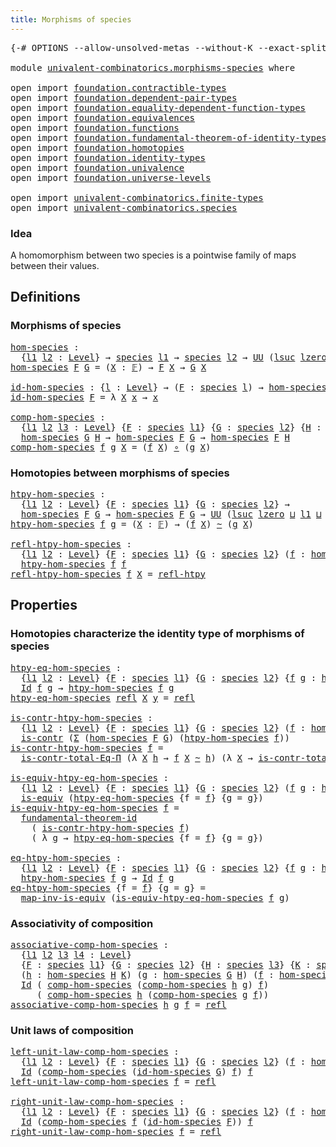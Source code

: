```yaml
---
title: Morphisms of species
---
```


<pre class="Agda"><a id="46" class="Symbol">{-#</a> <a id="50" class="Keyword">OPTIONS</a> <a id="58" class="Pragma">--allow-unsolved-metas</a> <a id="81" class="Pragma">--without-K</a> <a id="93" class="Pragma">--exact-split</a> <a id="107" class="Symbol">#-}</a>

<a id="112" class="Keyword">module</a> <a id="119" href="univalent-combinatorics.morphisms-species.html" class="Module">univalent-combinatorics.morphisms-species</a> <a id="161" class="Keyword">where</a>

<a id="168" class="Keyword">open</a> <a id="173" class="Keyword">import</a> <a id="180" href="foundation.contractible-types.html" class="Module">foundation.contractible-types</a>
<a id="210" class="Keyword">open</a> <a id="215" class="Keyword">import</a> <a id="222" href="foundation.dependent-pair-types.html" class="Module">foundation.dependent-pair-types</a>
<a id="254" class="Keyword">open</a> <a id="259" class="Keyword">import</a> <a id="266" href="foundation.equality-dependent-function-types.html" class="Module">foundation.equality-dependent-function-types</a>
<a id="311" class="Keyword">open</a> <a id="316" class="Keyword">import</a> <a id="323" href="foundation.equivalences.html" class="Module">foundation.equivalences</a>
<a id="347" class="Keyword">open</a> <a id="352" class="Keyword">import</a> <a id="359" href="foundation.functions.html" class="Module">foundation.functions</a>
<a id="380" class="Keyword">open</a> <a id="385" class="Keyword">import</a> <a id="392" href="foundation.fundamental-theorem-of-identity-types.html" class="Module">foundation.fundamental-theorem-of-identity-types</a>
<a id="441" class="Keyword">open</a> <a id="446" class="Keyword">import</a> <a id="453" href="foundation.homotopies.html" class="Module">foundation.homotopies</a>
<a id="475" class="Keyword">open</a> <a id="480" class="Keyword">import</a> <a id="487" href="foundation.identity-types.html" class="Module">foundation.identity-types</a>
<a id="513" class="Keyword">open</a> <a id="518" class="Keyword">import</a> <a id="525" href="foundation.univalence.html" class="Module">foundation.univalence</a>
<a id="547" class="Keyword">open</a> <a id="552" class="Keyword">import</a> <a id="559" href="foundation.universe-levels.html" class="Module">foundation.universe-levels</a>

<a id="587" class="Keyword">open</a> <a id="592" class="Keyword">import</a> <a id="599" href="univalent-combinatorics.finite-types.html" class="Module">univalent-combinatorics.finite-types</a>
<a id="636" class="Keyword">open</a> <a id="641" class="Keyword">import</a> <a id="648" href="univalent-combinatorics.species.html" class="Module">univalent-combinatorics.species</a>
</pre>
### Idea

A homomorphism between two species is a pointwise family of
maps between their values.

## Definitions

### Morphisms of species

<pre class="Agda"><a id="hom-species"></a><a id="833" href="univalent-combinatorics.morphisms-species.html#833" class="Function">hom-species</a> <a id="845" class="Symbol">:</a>
  <a id="849" class="Symbol">{</a><a id="850" href="univalent-combinatorics.morphisms-species.html#850" class="Bound">l1</a> <a id="853" href="univalent-combinatorics.morphisms-species.html#853" class="Bound">l2</a> <a id="856" class="Symbol">:</a> <a id="858" href="Agda.Primitive.html#597" class="Postulate">Level</a><a id="863" class="Symbol">}</a> <a id="865" class="Symbol">→</a> <a id="867" href="univalent-combinatorics.species.html#429" class="Function">species</a> <a id="875" href="univalent-combinatorics.morphisms-species.html#850" class="Bound">l1</a> <a id="878" class="Symbol">→</a> <a id="880" href="univalent-combinatorics.species.html#429" class="Function">species</a> <a id="888" href="univalent-combinatorics.morphisms-species.html#853" class="Bound">l2</a> <a id="891" class="Symbol">→</a> <a id="893" href="foundation-core.universe-levels.html#235" class="Primitive">UU</a> <a id="896" class="Symbol">(</a><a id="897" href="Agda.Primitive.html#780" class="Primitive">lsuc</a> <a id="902" href="Agda.Primitive.html#764" class="Primitive">lzero</a> <a id="908" href="Agda.Primitive.html#810" class="Primitive Operator">⊔</a> <a id="910" href="univalent-combinatorics.morphisms-species.html#850" class="Bound">l1</a> <a id="913" href="Agda.Primitive.html#810" class="Primitive Operator">⊔</a> <a id="915" href="univalent-combinatorics.morphisms-species.html#853" class="Bound">l2</a><a id="917" class="Symbol">)</a>
<a id="919" href="univalent-combinatorics.morphisms-species.html#833" class="Function">hom-species</a> <a id="931" href="univalent-combinatorics.morphisms-species.html#931" class="Bound">F</a> <a id="933" href="univalent-combinatorics.morphisms-species.html#933" class="Bound">G</a> <a id="935" class="Symbol">=</a> <a id="937" class="Symbol">(</a><a id="938" href="univalent-combinatorics.morphisms-species.html#938" class="Bound">X</a> <a id="940" class="Symbol">:</a> <a id="942" href="univalent-combinatorics.finite-types.html#4873" class="Function">𝔽</a><a id="943" class="Symbol">)</a> <a id="945" class="Symbol">→</a> <a id="947" href="univalent-combinatorics.morphisms-species.html#931" class="Bound">F</a> <a id="949" href="univalent-combinatorics.morphisms-species.html#938" class="Bound">X</a> <a id="951" class="Symbol">→</a> <a id="953" href="univalent-combinatorics.morphisms-species.html#933" class="Bound">G</a> <a id="955" href="univalent-combinatorics.morphisms-species.html#938" class="Bound">X</a>

<a id="id-hom-species"></a><a id="958" href="univalent-combinatorics.morphisms-species.html#958" class="Function">id-hom-species</a> <a id="973" class="Symbol">:</a> <a id="975" class="Symbol">{</a><a id="976" href="univalent-combinatorics.morphisms-species.html#976" class="Bound">l</a> <a id="978" class="Symbol">:</a> <a id="980" href="Agda.Primitive.html#597" class="Postulate">Level</a><a id="985" class="Symbol">}</a> <a id="987" class="Symbol">→</a> <a id="989" class="Symbol">(</a><a id="990" href="univalent-combinatorics.morphisms-species.html#990" class="Bound">F</a> <a id="992" class="Symbol">:</a> <a id="994" href="univalent-combinatorics.species.html#429" class="Function">species</a> <a id="1002" href="univalent-combinatorics.morphisms-species.html#976" class="Bound">l</a><a id="1003" class="Symbol">)</a> <a id="1005" class="Symbol">→</a> <a id="1007" href="univalent-combinatorics.morphisms-species.html#833" class="Function">hom-species</a> <a id="1019" href="univalent-combinatorics.morphisms-species.html#990" class="Bound">F</a> <a id="1021" href="univalent-combinatorics.morphisms-species.html#990" class="Bound">F</a>
<a id="1023" href="univalent-combinatorics.morphisms-species.html#958" class="Function">id-hom-species</a> <a id="1038" href="univalent-combinatorics.morphisms-species.html#1038" class="Bound">F</a> <a id="1040" class="Symbol">=</a> <a id="1042" class="Symbol">λ</a> <a id="1044" href="univalent-combinatorics.morphisms-species.html#1044" class="Bound">X</a> <a id="1046" href="univalent-combinatorics.morphisms-species.html#1046" class="Bound">x</a> <a id="1048" class="Symbol">→</a> <a id="1050" href="univalent-combinatorics.morphisms-species.html#1046" class="Bound">x</a> 

<a id="comp-hom-species"></a><a id="1054" href="univalent-combinatorics.morphisms-species.html#1054" class="Function">comp-hom-species</a> <a id="1071" class="Symbol">:</a>
  <a id="1075" class="Symbol">{</a><a id="1076" href="univalent-combinatorics.morphisms-species.html#1076" class="Bound">l1</a> <a id="1079" href="univalent-combinatorics.morphisms-species.html#1079" class="Bound">l2</a> <a id="1082" href="univalent-combinatorics.morphisms-species.html#1082" class="Bound">l3</a> <a id="1085" class="Symbol">:</a> <a id="1087" href="Agda.Primitive.html#597" class="Postulate">Level</a><a id="1092" class="Symbol">}</a> <a id="1094" class="Symbol">{</a><a id="1095" href="univalent-combinatorics.morphisms-species.html#1095" class="Bound">F</a> <a id="1097" class="Symbol">:</a> <a id="1099" href="univalent-combinatorics.species.html#429" class="Function">species</a> <a id="1107" href="univalent-combinatorics.morphisms-species.html#1076" class="Bound">l1</a><a id="1109" class="Symbol">}</a> <a id="1111" class="Symbol">{</a><a id="1112" href="univalent-combinatorics.morphisms-species.html#1112" class="Bound">G</a> <a id="1114" class="Symbol">:</a> <a id="1116" href="univalent-combinatorics.species.html#429" class="Function">species</a> <a id="1124" href="univalent-combinatorics.morphisms-species.html#1079" class="Bound">l2</a><a id="1126" class="Symbol">}</a> <a id="1128" class="Symbol">{</a><a id="1129" href="univalent-combinatorics.morphisms-species.html#1129" class="Bound">H</a> <a id="1131" class="Symbol">:</a> <a id="1133" href="univalent-combinatorics.species.html#429" class="Function">species</a> <a id="1141" href="univalent-combinatorics.morphisms-species.html#1082" class="Bound">l3</a><a id="1143" class="Symbol">}</a> <a id="1145" class="Symbol">→</a>
  <a id="1149" href="univalent-combinatorics.morphisms-species.html#833" class="Function">hom-species</a> <a id="1161" href="univalent-combinatorics.morphisms-species.html#1112" class="Bound">G</a> <a id="1163" href="univalent-combinatorics.morphisms-species.html#1129" class="Bound">H</a> <a id="1165" class="Symbol">→</a> <a id="1167" href="univalent-combinatorics.morphisms-species.html#833" class="Function">hom-species</a> <a id="1179" href="univalent-combinatorics.morphisms-species.html#1095" class="Bound">F</a> <a id="1181" href="univalent-combinatorics.morphisms-species.html#1112" class="Bound">G</a> <a id="1183" class="Symbol">→</a> <a id="1185" href="univalent-combinatorics.morphisms-species.html#833" class="Function">hom-species</a> <a id="1197" href="univalent-combinatorics.morphisms-species.html#1095" class="Bound">F</a> <a id="1199" href="univalent-combinatorics.morphisms-species.html#1129" class="Bound">H</a>
<a id="1201" href="univalent-combinatorics.morphisms-species.html#1054" class="Function">comp-hom-species</a> <a id="1218" href="univalent-combinatorics.morphisms-species.html#1218" class="Bound">f</a> <a id="1220" href="univalent-combinatorics.morphisms-species.html#1220" class="Bound">g</a> <a id="1222" href="univalent-combinatorics.morphisms-species.html#1222" class="Bound">X</a> <a id="1224" class="Symbol">=</a> <a id="1226" class="Symbol">(</a><a id="1227" href="univalent-combinatorics.morphisms-species.html#1218" class="Bound">f</a> <a id="1229" href="univalent-combinatorics.morphisms-species.html#1222" class="Bound">X</a><a id="1230" class="Symbol">)</a> <a id="1232" href="foundation-core.functions.html#420" class="Function Operator">∘</a> <a id="1234" class="Symbol">(</a><a id="1235" href="univalent-combinatorics.morphisms-species.html#1220" class="Bound">g</a> <a id="1237" href="univalent-combinatorics.morphisms-species.html#1222" class="Bound">X</a><a id="1238" class="Symbol">)</a>
</pre>
### Homotopies between morphisms of species

<pre class="Agda"><a id="htpy-hom-species"></a><a id="1298" href="univalent-combinatorics.morphisms-species.html#1298" class="Function">htpy-hom-species</a> <a id="1315" class="Symbol">:</a>
  <a id="1319" class="Symbol">{</a><a id="1320" href="univalent-combinatorics.morphisms-species.html#1320" class="Bound">l1</a> <a id="1323" href="univalent-combinatorics.morphisms-species.html#1323" class="Bound">l2</a> <a id="1326" class="Symbol">:</a> <a id="1328" href="Agda.Primitive.html#597" class="Postulate">Level</a><a id="1333" class="Symbol">}</a> <a id="1335" class="Symbol">{</a><a id="1336" href="univalent-combinatorics.morphisms-species.html#1336" class="Bound">F</a> <a id="1338" class="Symbol">:</a> <a id="1340" href="univalent-combinatorics.species.html#429" class="Function">species</a> <a id="1348" href="univalent-combinatorics.morphisms-species.html#1320" class="Bound">l1</a><a id="1350" class="Symbol">}</a> <a id="1352" class="Symbol">{</a><a id="1353" href="univalent-combinatorics.morphisms-species.html#1353" class="Bound">G</a> <a id="1355" class="Symbol">:</a> <a id="1357" href="univalent-combinatorics.species.html#429" class="Function">species</a> <a id="1365" href="univalent-combinatorics.morphisms-species.html#1323" class="Bound">l2</a><a id="1367" class="Symbol">}</a> <a id="1369" class="Symbol">→</a>
  <a id="1373" href="univalent-combinatorics.morphisms-species.html#833" class="Function">hom-species</a> <a id="1385" href="univalent-combinatorics.morphisms-species.html#1336" class="Bound">F</a> <a id="1387" href="univalent-combinatorics.morphisms-species.html#1353" class="Bound">G</a> <a id="1389" class="Symbol">→</a> <a id="1391" href="univalent-combinatorics.morphisms-species.html#833" class="Function">hom-species</a> <a id="1403" href="univalent-combinatorics.morphisms-species.html#1336" class="Bound">F</a> <a id="1405" href="univalent-combinatorics.morphisms-species.html#1353" class="Bound">G</a> <a id="1407" class="Symbol">→</a> <a id="1409" href="foundation-core.universe-levels.html#235" class="Primitive">UU</a> <a id="1412" class="Symbol">(</a><a id="1413" href="Agda.Primitive.html#780" class="Primitive">lsuc</a> <a id="1418" href="Agda.Primitive.html#764" class="Primitive">lzero</a> <a id="1424" href="Agda.Primitive.html#810" class="Primitive Operator">⊔</a> <a id="1426" href="univalent-combinatorics.morphisms-species.html#1320" class="Bound">l1</a> <a id="1429" href="Agda.Primitive.html#810" class="Primitive Operator">⊔</a> <a id="1431" href="univalent-combinatorics.morphisms-species.html#1323" class="Bound">l2</a><a id="1433" class="Symbol">)</a>
<a id="1435" href="univalent-combinatorics.morphisms-species.html#1298" class="Function">htpy-hom-species</a> <a id="1452" href="univalent-combinatorics.morphisms-species.html#1452" class="Bound">f</a> <a id="1454" href="univalent-combinatorics.morphisms-species.html#1454" class="Bound">g</a> <a id="1456" class="Symbol">=</a> <a id="1458" class="Symbol">(</a><a id="1459" href="univalent-combinatorics.morphisms-species.html#1459" class="Bound">X</a> <a id="1461" class="Symbol">:</a> <a id="1463" href="univalent-combinatorics.finite-types.html#4873" class="Function">𝔽</a><a id="1464" class="Symbol">)</a> <a id="1466" class="Symbol">→</a> <a id="1468" class="Symbol">(</a><a id="1469" href="univalent-combinatorics.morphisms-species.html#1452" class="Bound">f</a> <a id="1471" href="univalent-combinatorics.morphisms-species.html#1459" class="Bound">X</a><a id="1472" class="Symbol">)</a> <a id="1474" href="foundation-core.homotopies.html#627" class="Function Operator">~</a> <a id="1476" class="Symbol">(</a><a id="1477" href="univalent-combinatorics.morphisms-species.html#1454" class="Bound">g</a> <a id="1479" href="univalent-combinatorics.morphisms-species.html#1459" class="Bound">X</a><a id="1480" class="Symbol">)</a>

<a id="refl-htpy-hom-species"></a><a id="1483" href="univalent-combinatorics.morphisms-species.html#1483" class="Function">refl-htpy-hom-species</a> <a id="1505" class="Symbol">:</a>
  <a id="1509" class="Symbol">{</a><a id="1510" href="univalent-combinatorics.morphisms-species.html#1510" class="Bound">l1</a> <a id="1513" href="univalent-combinatorics.morphisms-species.html#1513" class="Bound">l2</a> <a id="1516" class="Symbol">:</a> <a id="1518" href="Agda.Primitive.html#597" class="Postulate">Level</a><a id="1523" class="Symbol">}</a> <a id="1525" class="Symbol">{</a><a id="1526" href="univalent-combinatorics.morphisms-species.html#1526" class="Bound">F</a> <a id="1528" class="Symbol">:</a> <a id="1530" href="univalent-combinatorics.species.html#429" class="Function">species</a> <a id="1538" href="univalent-combinatorics.morphisms-species.html#1510" class="Bound">l1</a><a id="1540" class="Symbol">}</a> <a id="1542" class="Symbol">{</a><a id="1543" href="univalent-combinatorics.morphisms-species.html#1543" class="Bound">G</a> <a id="1545" class="Symbol">:</a> <a id="1547" href="univalent-combinatorics.species.html#429" class="Function">species</a> <a id="1555" href="univalent-combinatorics.morphisms-species.html#1513" class="Bound">l2</a><a id="1557" class="Symbol">}</a> <a id="1559" class="Symbol">(</a><a id="1560" href="univalent-combinatorics.morphisms-species.html#1560" class="Bound">f</a> <a id="1562" class="Symbol">:</a> <a id="1564" href="univalent-combinatorics.morphisms-species.html#833" class="Function">hom-species</a> <a id="1576" href="univalent-combinatorics.morphisms-species.html#1526" class="Bound">F</a> <a id="1578" href="univalent-combinatorics.morphisms-species.html#1543" class="Bound">G</a><a id="1579" class="Symbol">)</a> <a id="1581" class="Symbol">→</a>
  <a id="1585" href="univalent-combinatorics.morphisms-species.html#1298" class="Function">htpy-hom-species</a> <a id="1602" href="univalent-combinatorics.morphisms-species.html#1560" class="Bound">f</a> <a id="1604" href="univalent-combinatorics.morphisms-species.html#1560" class="Bound">f</a>
<a id="1606" href="univalent-combinatorics.morphisms-species.html#1483" class="Function">refl-htpy-hom-species</a> <a id="1628" href="univalent-combinatorics.morphisms-species.html#1628" class="Bound">f</a> <a id="1630" href="univalent-combinatorics.morphisms-species.html#1630" class="Bound">X</a> <a id="1632" class="Symbol">=</a> <a id="1634" href="foundation-core.homotopies.html#741" class="Function">refl-htpy</a>
</pre>
## Properties

### Homotopies characterize the identity type of morphisms of species

<pre class="Agda"><a id="htpy-eq-hom-species"></a><a id="1743" href="univalent-combinatorics.morphisms-species.html#1743" class="Function">htpy-eq-hom-species</a> <a id="1763" class="Symbol">:</a>
  <a id="1767" class="Symbol">{</a><a id="1768" href="univalent-combinatorics.morphisms-species.html#1768" class="Bound">l1</a> <a id="1771" href="univalent-combinatorics.morphisms-species.html#1771" class="Bound">l2</a> <a id="1774" class="Symbol">:</a> <a id="1776" href="Agda.Primitive.html#597" class="Postulate">Level</a><a id="1781" class="Symbol">}</a> <a id="1783" class="Symbol">{</a><a id="1784" href="univalent-combinatorics.morphisms-species.html#1784" class="Bound">F</a> <a id="1786" class="Symbol">:</a> <a id="1788" href="univalent-combinatorics.species.html#429" class="Function">species</a> <a id="1796" href="univalent-combinatorics.morphisms-species.html#1768" class="Bound">l1</a><a id="1798" class="Symbol">}</a> <a id="1800" class="Symbol">{</a><a id="1801" href="univalent-combinatorics.morphisms-species.html#1801" class="Bound">G</a> <a id="1803" class="Symbol">:</a> <a id="1805" href="univalent-combinatorics.species.html#429" class="Function">species</a> <a id="1813" href="univalent-combinatorics.morphisms-species.html#1771" class="Bound">l2</a><a id="1815" class="Symbol">}</a> <a id="1817" class="Symbol">{</a><a id="1818" href="univalent-combinatorics.morphisms-species.html#1818" class="Bound">f</a> <a id="1820" href="univalent-combinatorics.morphisms-species.html#1820" class="Bound">g</a> <a id="1822" class="Symbol">:</a> <a id="1824" href="univalent-combinatorics.morphisms-species.html#833" class="Function">hom-species</a> <a id="1836" href="univalent-combinatorics.morphisms-species.html#1784" class="Bound">F</a> <a id="1838" href="univalent-combinatorics.morphisms-species.html#1801" class="Bound">G</a><a id="1839" class="Symbol">}</a> <a id="1841" class="Symbol">→</a>
  <a id="1845" href="foundation-core.identity-types.html#1767" class="Datatype">Id</a> <a id="1848" href="univalent-combinatorics.morphisms-species.html#1818" class="Bound">f</a> <a id="1850" href="univalent-combinatorics.morphisms-species.html#1820" class="Bound">g</a> <a id="1852" class="Symbol">→</a> <a id="1854" href="univalent-combinatorics.morphisms-species.html#1298" class="Function">htpy-hom-species</a> <a id="1871" href="univalent-combinatorics.morphisms-species.html#1818" class="Bound">f</a> <a id="1873" href="univalent-combinatorics.morphisms-species.html#1820" class="Bound">g</a>
<a id="1875" href="univalent-combinatorics.morphisms-species.html#1743" class="Function">htpy-eq-hom-species</a> <a id="1895" href="foundation-core.identity-types.html#1820" class="InductiveConstructor">refl</a> <a id="1900" href="univalent-combinatorics.morphisms-species.html#1900" class="Bound">X</a> <a id="1902" href="univalent-combinatorics.morphisms-species.html#1902" class="Bound">y</a> <a id="1904" class="Symbol">=</a> <a id="1906" href="foundation-core.identity-types.html#1820" class="InductiveConstructor">refl</a>

<a id="is-contr-htpy-hom-species"></a><a id="1912" href="univalent-combinatorics.morphisms-species.html#1912" class="Function">is-contr-htpy-hom-species</a> <a id="1938" class="Symbol">:</a>
  <a id="1942" class="Symbol">{</a><a id="1943" href="univalent-combinatorics.morphisms-species.html#1943" class="Bound">l1</a> <a id="1946" href="univalent-combinatorics.morphisms-species.html#1946" class="Bound">l2</a> <a id="1949" class="Symbol">:</a> <a id="1951" href="Agda.Primitive.html#597" class="Postulate">Level</a><a id="1956" class="Symbol">}</a> <a id="1958" class="Symbol">{</a><a id="1959" href="univalent-combinatorics.morphisms-species.html#1959" class="Bound">F</a> <a id="1961" class="Symbol">:</a> <a id="1963" href="univalent-combinatorics.species.html#429" class="Function">species</a> <a id="1971" href="univalent-combinatorics.morphisms-species.html#1943" class="Bound">l1</a><a id="1973" class="Symbol">}</a> <a id="1975" class="Symbol">{</a><a id="1976" href="univalent-combinatorics.morphisms-species.html#1976" class="Bound">G</a> <a id="1978" class="Symbol">:</a> <a id="1980" href="univalent-combinatorics.species.html#429" class="Function">species</a> <a id="1988" href="univalent-combinatorics.morphisms-species.html#1946" class="Bound">l2</a><a id="1990" class="Symbol">}</a> <a id="1992" class="Symbol">(</a><a id="1993" href="univalent-combinatorics.morphisms-species.html#1993" class="Bound">f</a> <a id="1995" class="Symbol">:</a> <a id="1997" href="univalent-combinatorics.morphisms-species.html#833" class="Function">hom-species</a> <a id="2009" href="univalent-combinatorics.morphisms-species.html#1959" class="Bound">F</a> <a id="2011" href="univalent-combinatorics.morphisms-species.html#1976" class="Bound">G</a><a id="2012" class="Symbol">)</a> <a id="2014" class="Symbol">→</a>
  <a id="2018" href="foundation-core.contractible-types.html#1006" class="Function">is-contr</a> <a id="2027" class="Symbol">(</a><a id="2028" href="foundation-core.dependent-pair-types.html#515" class="Record">Σ</a> <a id="2030" class="Symbol">(</a><a id="2031" href="univalent-combinatorics.morphisms-species.html#833" class="Function">hom-species</a> <a id="2043" href="univalent-combinatorics.morphisms-species.html#1959" class="Bound">F</a> <a id="2045" href="univalent-combinatorics.morphisms-species.html#1976" class="Bound">G</a><a id="2046" class="Symbol">)</a> <a id="2048" class="Symbol">(</a><a id="2049" href="univalent-combinatorics.morphisms-species.html#1298" class="Function">htpy-hom-species</a> <a id="2066" href="univalent-combinatorics.morphisms-species.html#1993" class="Bound">f</a><a id="2067" class="Symbol">))</a>
<a id="2070" href="univalent-combinatorics.morphisms-species.html#1912" class="Function">is-contr-htpy-hom-species</a> <a id="2096" href="univalent-combinatorics.morphisms-species.html#2096" class="Bound">f</a> <a id="2098" class="Symbol">=</a>
  <a id="2102" href="foundation.equality-dependent-function-types.html#1031" class="Function">is-contr-total-Eq-Π</a> <a id="2122" class="Symbol">(λ</a> <a id="2125" href="univalent-combinatorics.morphisms-species.html#2125" class="Bound">X</a> <a id="2127" href="univalent-combinatorics.morphisms-species.html#2127" class="Bound">h</a> <a id="2129" class="Symbol">→</a> <a id="2131" href="univalent-combinatorics.morphisms-species.html#2096" class="Bound">f</a> <a id="2133" href="univalent-combinatorics.morphisms-species.html#2125" class="Bound">X</a> <a id="2135" href="foundation-core.homotopies.html#627" class="Function Operator">~</a> <a id="2137" href="univalent-combinatorics.morphisms-species.html#2127" class="Bound">h</a><a id="2138" class="Symbol">)</a> <a id="2140" class="Symbol">(λ</a> <a id="2143" href="univalent-combinatorics.morphisms-species.html#2143" class="Bound">X</a> <a id="2145" class="Symbol">→</a> <a id="2147" href="foundation.homotopies.html#3155" class="Function">is-contr-total-htpy</a> <a id="2167" class="Symbol">(</a><a id="2168" href="univalent-combinatorics.morphisms-species.html#2096" class="Bound">f</a> <a id="2170" href="univalent-combinatorics.morphisms-species.html#2143" class="Bound">X</a><a id="2171" class="Symbol">))</a>

<a id="is-equiv-htpy-eq-hom-species"></a><a id="2175" href="univalent-combinatorics.morphisms-species.html#2175" class="Function">is-equiv-htpy-eq-hom-species</a> <a id="2204" class="Symbol">:</a>
  <a id="2208" class="Symbol">{</a><a id="2209" href="univalent-combinatorics.morphisms-species.html#2209" class="Bound">l1</a> <a id="2212" href="univalent-combinatorics.morphisms-species.html#2212" class="Bound">l2</a> <a id="2215" class="Symbol">:</a> <a id="2217" href="Agda.Primitive.html#597" class="Postulate">Level</a><a id="2222" class="Symbol">}</a> <a id="2224" class="Symbol">{</a><a id="2225" href="univalent-combinatorics.morphisms-species.html#2225" class="Bound">F</a> <a id="2227" class="Symbol">:</a> <a id="2229" href="univalent-combinatorics.species.html#429" class="Function">species</a> <a id="2237" href="univalent-combinatorics.morphisms-species.html#2209" class="Bound">l1</a><a id="2239" class="Symbol">}</a> <a id="2241" class="Symbol">{</a><a id="2242" href="univalent-combinatorics.morphisms-species.html#2242" class="Bound">G</a> <a id="2244" class="Symbol">:</a> <a id="2246" href="univalent-combinatorics.species.html#429" class="Function">species</a> <a id="2254" href="univalent-combinatorics.morphisms-species.html#2212" class="Bound">l2</a><a id="2256" class="Symbol">}</a> <a id="2258" class="Symbol">(</a><a id="2259" href="univalent-combinatorics.morphisms-species.html#2259" class="Bound">f</a> <a id="2261" href="univalent-combinatorics.morphisms-species.html#2261" class="Bound">g</a> <a id="2263" class="Symbol">:</a> <a id="2265" href="univalent-combinatorics.morphisms-species.html#833" class="Function">hom-species</a> <a id="2277" href="univalent-combinatorics.morphisms-species.html#2225" class="Bound">F</a> <a id="2279" href="univalent-combinatorics.morphisms-species.html#2242" class="Bound">G</a><a id="2280" class="Symbol">)</a> <a id="2282" class="Symbol">→</a>
  <a id="2286" href="foundation-core.equivalences.html#1556" class="Function">is-equiv</a> <a id="2295" class="Symbol">(</a><a id="2296" href="univalent-combinatorics.morphisms-species.html#1743" class="Function">htpy-eq-hom-species</a> <a id="2316" class="Symbol">{</a><a id="2317" class="Argument">f</a> <a id="2319" class="Symbol">=</a> <a id="2321" href="univalent-combinatorics.morphisms-species.html#2259" class="Bound">f</a><a id="2322" class="Symbol">}</a> <a id="2324" class="Symbol">{</a><a id="2325" class="Argument">g</a> <a id="2327" class="Symbol">=</a> <a id="2329" href="univalent-combinatorics.morphisms-species.html#2261" class="Bound">g</a><a id="2330" class="Symbol">})</a>
<a id="2333" href="univalent-combinatorics.morphisms-species.html#2175" class="Function">is-equiv-htpy-eq-hom-species</a> <a id="2362" href="univalent-combinatorics.morphisms-species.html#2362" class="Bound">f</a> <a id="2364" class="Symbol">=</a>
  <a id="2368" href="foundation-core.fundamental-theorem-of-identity-types.html#1894" class="Function">fundamental-theorem-id</a>
    <a id="2395" class="Symbol">(</a> <a id="2397" href="univalent-combinatorics.morphisms-species.html#1912" class="Function">is-contr-htpy-hom-species</a> <a id="2423" href="univalent-combinatorics.morphisms-species.html#2362" class="Bound">f</a><a id="2424" class="Symbol">)</a>
    <a id="2430" class="Symbol">(</a> <a id="2432" class="Symbol">λ</a> <a id="2434" href="univalent-combinatorics.morphisms-species.html#2434" class="Bound">g</a> <a id="2436" class="Symbol">→</a> <a id="2438" href="univalent-combinatorics.morphisms-species.html#1743" class="Function">htpy-eq-hom-species</a> <a id="2458" class="Symbol">{</a><a id="2459" class="Argument">f</a> <a id="2461" class="Symbol">=</a> <a id="2463" href="univalent-combinatorics.morphisms-species.html#2362" class="Bound">f</a><a id="2464" class="Symbol">}</a> <a id="2466" class="Symbol">{</a><a id="2467" class="Argument">g</a> <a id="2469" class="Symbol">=</a> <a id="2471" href="univalent-combinatorics.morphisms-species.html#2434" class="Bound">g</a><a id="2472" class="Symbol">})</a>

<a id="eq-htpy-hom-species"></a><a id="2476" href="univalent-combinatorics.morphisms-species.html#2476" class="Function">eq-htpy-hom-species</a> <a id="2496" class="Symbol">:</a>
  <a id="2500" class="Symbol">{</a><a id="2501" href="univalent-combinatorics.morphisms-species.html#2501" class="Bound">l1</a> <a id="2504" href="univalent-combinatorics.morphisms-species.html#2504" class="Bound">l2</a> <a id="2507" class="Symbol">:</a> <a id="2509" href="Agda.Primitive.html#597" class="Postulate">Level</a><a id="2514" class="Symbol">}</a> <a id="2516" class="Symbol">{</a><a id="2517" href="univalent-combinatorics.morphisms-species.html#2517" class="Bound">F</a> <a id="2519" class="Symbol">:</a> <a id="2521" href="univalent-combinatorics.species.html#429" class="Function">species</a> <a id="2529" href="univalent-combinatorics.morphisms-species.html#2501" class="Bound">l1</a><a id="2531" class="Symbol">}</a> <a id="2533" class="Symbol">{</a><a id="2534" href="univalent-combinatorics.morphisms-species.html#2534" class="Bound">G</a> <a id="2536" class="Symbol">:</a> <a id="2538" href="univalent-combinatorics.species.html#429" class="Function">species</a> <a id="2546" href="univalent-combinatorics.morphisms-species.html#2504" class="Bound">l2</a><a id="2548" class="Symbol">}</a> <a id="2550" class="Symbol">{</a><a id="2551" href="univalent-combinatorics.morphisms-species.html#2551" class="Bound">f</a> <a id="2553" href="univalent-combinatorics.morphisms-species.html#2553" class="Bound">g</a> <a id="2555" class="Symbol">:</a> <a id="2557" href="univalent-combinatorics.morphisms-species.html#833" class="Function">hom-species</a> <a id="2569" href="univalent-combinatorics.morphisms-species.html#2517" class="Bound">F</a> <a id="2571" href="univalent-combinatorics.morphisms-species.html#2534" class="Bound">G</a><a id="2572" class="Symbol">}</a> <a id="2574" class="Symbol">→</a>
  <a id="2578" href="univalent-combinatorics.morphisms-species.html#1298" class="Function">htpy-hom-species</a> <a id="2595" href="univalent-combinatorics.morphisms-species.html#2551" class="Bound">f</a> <a id="2597" href="univalent-combinatorics.morphisms-species.html#2553" class="Bound">g</a> <a id="2599" class="Symbol">→</a> <a id="2601" href="foundation-core.identity-types.html#1767" class="Datatype">Id</a> <a id="2604" href="univalent-combinatorics.morphisms-species.html#2551" class="Bound">f</a> <a id="2606" href="univalent-combinatorics.morphisms-species.html#2553" class="Bound">g</a> 
<a id="2609" href="univalent-combinatorics.morphisms-species.html#2476" class="Function">eq-htpy-hom-species</a> <a id="2629" class="Symbol">{</a><a id="2630" class="Argument">f</a> <a id="2632" class="Symbol">=</a> <a id="2634" href="univalent-combinatorics.morphisms-species.html#2634" class="Bound">f</a><a id="2635" class="Symbol">}</a> <a id="2637" class="Symbol">{</a><a id="2638" class="Argument">g</a> <a id="2640" class="Symbol">=</a> <a id="2642" href="univalent-combinatorics.morphisms-species.html#2642" class="Bound">g</a><a id="2643" class="Symbol">}</a> <a id="2645" class="Symbol">=</a>
  <a id="2649" href="foundation-core.equivalences.html#4187" class="Function">map-inv-is-equiv</a> <a id="2666" class="Symbol">(</a><a id="2667" href="univalent-combinatorics.morphisms-species.html#2175" class="Function">is-equiv-htpy-eq-hom-species</a> <a id="2696" href="univalent-combinatorics.morphisms-species.html#2634" class="Bound">f</a> <a id="2698" href="univalent-combinatorics.morphisms-species.html#2642" class="Bound">g</a><a id="2699" class="Symbol">)</a>
</pre>
### Associativity of composition

<pre class="Agda"><a id="associative-comp-hom-species"></a><a id="2748" href="univalent-combinatorics.morphisms-species.html#2748" class="Function">associative-comp-hom-species</a> <a id="2777" class="Symbol">:</a>
  <a id="2781" class="Symbol">{</a><a id="2782" href="univalent-combinatorics.morphisms-species.html#2782" class="Bound">l1</a> <a id="2785" href="univalent-combinatorics.morphisms-species.html#2785" class="Bound">l2</a> <a id="2788" href="univalent-combinatorics.morphisms-species.html#2788" class="Bound">l3</a> <a id="2791" href="univalent-combinatorics.morphisms-species.html#2791" class="Bound">l4</a> <a id="2794" class="Symbol">:</a> <a id="2796" href="Agda.Primitive.html#597" class="Postulate">Level</a><a id="2801" class="Symbol">}</a>
  <a id="2805" class="Symbol">{</a><a id="2806" href="univalent-combinatorics.morphisms-species.html#2806" class="Bound">F</a> <a id="2808" class="Symbol">:</a> <a id="2810" href="univalent-combinatorics.species.html#429" class="Function">species</a> <a id="2818" href="univalent-combinatorics.morphisms-species.html#2782" class="Bound">l1</a><a id="2820" class="Symbol">}</a> <a id="2822" class="Symbol">{</a><a id="2823" href="univalent-combinatorics.morphisms-species.html#2823" class="Bound">G</a> <a id="2825" class="Symbol">:</a> <a id="2827" href="univalent-combinatorics.species.html#429" class="Function">species</a> <a id="2835" href="univalent-combinatorics.morphisms-species.html#2785" class="Bound">l2</a><a id="2837" class="Symbol">}</a> <a id="2839" class="Symbol">{</a><a id="2840" href="univalent-combinatorics.morphisms-species.html#2840" class="Bound">H</a> <a id="2842" class="Symbol">:</a> <a id="2844" href="univalent-combinatorics.species.html#429" class="Function">species</a> <a id="2852" href="univalent-combinatorics.morphisms-species.html#2788" class="Bound">l3</a><a id="2854" class="Symbol">}</a> <a id="2856" class="Symbol">{</a><a id="2857" href="univalent-combinatorics.morphisms-species.html#2857" class="Bound">K</a> <a id="2859" class="Symbol">:</a> <a id="2861" href="univalent-combinatorics.species.html#429" class="Function">species</a> <a id="2869" href="univalent-combinatorics.morphisms-species.html#2791" class="Bound">l4</a><a id="2871" class="Symbol">}</a>
  <a id="2875" class="Symbol">(</a><a id="2876" href="univalent-combinatorics.morphisms-species.html#2876" class="Bound">h</a> <a id="2878" class="Symbol">:</a> <a id="2880" href="univalent-combinatorics.morphisms-species.html#833" class="Function">hom-species</a> <a id="2892" href="univalent-combinatorics.morphisms-species.html#2840" class="Bound">H</a> <a id="2894" href="univalent-combinatorics.morphisms-species.html#2857" class="Bound">K</a><a id="2895" class="Symbol">)</a> <a id="2897" class="Symbol">(</a><a id="2898" href="univalent-combinatorics.morphisms-species.html#2898" class="Bound">g</a> <a id="2900" class="Symbol">:</a> <a id="2902" href="univalent-combinatorics.morphisms-species.html#833" class="Function">hom-species</a> <a id="2914" href="univalent-combinatorics.morphisms-species.html#2823" class="Bound">G</a> <a id="2916" href="univalent-combinatorics.morphisms-species.html#2840" class="Bound">H</a><a id="2917" class="Symbol">)</a> <a id="2919" class="Symbol">(</a><a id="2920" href="univalent-combinatorics.morphisms-species.html#2920" class="Bound">f</a> <a id="2922" class="Symbol">:</a> <a id="2924" href="univalent-combinatorics.morphisms-species.html#833" class="Function">hom-species</a> <a id="2936" href="univalent-combinatorics.morphisms-species.html#2806" class="Bound">F</a> <a id="2938" href="univalent-combinatorics.morphisms-species.html#2823" class="Bound">G</a><a id="2939" class="Symbol">)</a> <a id="2941" class="Symbol">→</a>
  <a id="2945" href="foundation-core.identity-types.html#1767" class="Datatype">Id</a> <a id="2948" class="Symbol">(</a> <a id="2950" href="univalent-combinatorics.morphisms-species.html#1054" class="Function">comp-hom-species</a> <a id="2967" class="Symbol">(</a><a id="2968" href="univalent-combinatorics.morphisms-species.html#1054" class="Function">comp-hom-species</a> <a id="2985" href="univalent-combinatorics.morphisms-species.html#2876" class="Bound">h</a> <a id="2987" href="univalent-combinatorics.morphisms-species.html#2898" class="Bound">g</a><a id="2988" class="Symbol">)</a> <a id="2990" href="univalent-combinatorics.morphisms-species.html#2920" class="Bound">f</a><a id="2991" class="Symbol">)</a>
     <a id="2998" class="Symbol">(</a> <a id="3000" href="univalent-combinatorics.morphisms-species.html#1054" class="Function">comp-hom-species</a> <a id="3017" href="univalent-combinatorics.morphisms-species.html#2876" class="Bound">h</a> <a id="3019" class="Symbol">(</a><a id="3020" href="univalent-combinatorics.morphisms-species.html#1054" class="Function">comp-hom-species</a> <a id="3037" href="univalent-combinatorics.morphisms-species.html#2898" class="Bound">g</a> <a id="3039" href="univalent-combinatorics.morphisms-species.html#2920" class="Bound">f</a><a id="3040" class="Symbol">))</a>
<a id="3043" href="univalent-combinatorics.morphisms-species.html#2748" class="Function">associative-comp-hom-species</a> <a id="3072" href="univalent-combinatorics.morphisms-species.html#3072" class="Bound">h</a> <a id="3074" href="univalent-combinatorics.morphisms-species.html#3074" class="Bound">g</a> <a id="3076" href="univalent-combinatorics.morphisms-species.html#3076" class="Bound">f</a> <a id="3078" class="Symbol">=</a> <a id="3080" href="foundation-core.identity-types.html#1820" class="InductiveConstructor">refl</a>
</pre>
### Unit laws of composition

<pre class="Agda"><a id="left-unit-law-comp-hom-species"></a><a id="3128" href="univalent-combinatorics.morphisms-species.html#3128" class="Function">left-unit-law-comp-hom-species</a> <a id="3159" class="Symbol">:</a>
  <a id="3163" class="Symbol">{</a><a id="3164" href="univalent-combinatorics.morphisms-species.html#3164" class="Bound">l1</a> <a id="3167" href="univalent-combinatorics.morphisms-species.html#3167" class="Bound">l2</a> <a id="3170" class="Symbol">:</a> <a id="3172" href="Agda.Primitive.html#597" class="Postulate">Level</a><a id="3177" class="Symbol">}</a> <a id="3179" class="Symbol">{</a><a id="3180" href="univalent-combinatorics.morphisms-species.html#3180" class="Bound">F</a> <a id="3182" class="Symbol">:</a> <a id="3184" href="univalent-combinatorics.species.html#429" class="Function">species</a> <a id="3192" href="univalent-combinatorics.morphisms-species.html#3164" class="Bound">l1</a><a id="3194" class="Symbol">}</a> <a id="3196" class="Symbol">{</a><a id="3197" href="univalent-combinatorics.morphisms-species.html#3197" class="Bound">G</a> <a id="3199" class="Symbol">:</a> <a id="3201" href="univalent-combinatorics.species.html#429" class="Function">species</a> <a id="3209" href="univalent-combinatorics.morphisms-species.html#3167" class="Bound">l2</a><a id="3211" class="Symbol">}</a> <a id="3213" class="Symbol">(</a><a id="3214" href="univalent-combinatorics.morphisms-species.html#3214" class="Bound">f</a> <a id="3216" class="Symbol">:</a> <a id="3218" href="univalent-combinatorics.morphisms-species.html#833" class="Function">hom-species</a> <a id="3230" href="univalent-combinatorics.morphisms-species.html#3180" class="Bound">F</a> <a id="3232" href="univalent-combinatorics.morphisms-species.html#3197" class="Bound">G</a><a id="3233" class="Symbol">)</a> <a id="3235" class="Symbol">→</a>
  <a id="3239" href="foundation-core.identity-types.html#1767" class="Datatype">Id</a> <a id="3242" class="Symbol">(</a><a id="3243" href="univalent-combinatorics.morphisms-species.html#1054" class="Function">comp-hom-species</a> <a id="3260" class="Symbol">(</a><a id="3261" href="univalent-combinatorics.morphisms-species.html#958" class="Function">id-hom-species</a> <a id="3276" href="univalent-combinatorics.morphisms-species.html#3197" class="Bound">G</a><a id="3277" class="Symbol">)</a> <a id="3279" href="univalent-combinatorics.morphisms-species.html#3214" class="Bound">f</a><a id="3280" class="Symbol">)</a> <a id="3282" href="univalent-combinatorics.morphisms-species.html#3214" class="Bound">f</a>
<a id="3284" href="univalent-combinatorics.morphisms-species.html#3128" class="Function">left-unit-law-comp-hom-species</a> <a id="3315" href="univalent-combinatorics.morphisms-species.html#3315" class="Bound">f</a> <a id="3317" class="Symbol">=</a> <a id="3319" href="foundation-core.identity-types.html#1820" class="InductiveConstructor">refl</a>

<a id="right-unit-law-comp-hom-species"></a><a id="3325" href="univalent-combinatorics.morphisms-species.html#3325" class="Function">right-unit-law-comp-hom-species</a> <a id="3357" class="Symbol">:</a>
  <a id="3361" class="Symbol">{</a><a id="3362" href="univalent-combinatorics.morphisms-species.html#3362" class="Bound">l1</a> <a id="3365" href="univalent-combinatorics.morphisms-species.html#3365" class="Bound">l2</a> <a id="3368" class="Symbol">:</a> <a id="3370" href="Agda.Primitive.html#597" class="Postulate">Level</a><a id="3375" class="Symbol">}</a> <a id="3377" class="Symbol">{</a><a id="3378" href="univalent-combinatorics.morphisms-species.html#3378" class="Bound">F</a> <a id="3380" class="Symbol">:</a> <a id="3382" href="univalent-combinatorics.species.html#429" class="Function">species</a> <a id="3390" href="univalent-combinatorics.morphisms-species.html#3362" class="Bound">l1</a><a id="3392" class="Symbol">}</a> <a id="3394" class="Symbol">{</a><a id="3395" href="univalent-combinatorics.morphisms-species.html#3395" class="Bound">G</a> <a id="3397" class="Symbol">:</a> <a id="3399" href="univalent-combinatorics.species.html#429" class="Function">species</a> <a id="3407" href="univalent-combinatorics.morphisms-species.html#3365" class="Bound">l2</a><a id="3409" class="Symbol">}</a> <a id="3411" class="Symbol">(</a><a id="3412" href="univalent-combinatorics.morphisms-species.html#3412" class="Bound">f</a> <a id="3414" class="Symbol">:</a> <a id="3416" href="univalent-combinatorics.morphisms-species.html#833" class="Function">hom-species</a> <a id="3428" href="univalent-combinatorics.morphisms-species.html#3378" class="Bound">F</a> <a id="3430" href="univalent-combinatorics.morphisms-species.html#3395" class="Bound">G</a><a id="3431" class="Symbol">)</a> <a id="3433" class="Symbol">→</a>
  <a id="3437" href="foundation-core.identity-types.html#1767" class="Datatype">Id</a> <a id="3440" class="Symbol">(</a><a id="3441" href="univalent-combinatorics.morphisms-species.html#1054" class="Function">comp-hom-species</a> <a id="3458" href="univalent-combinatorics.morphisms-species.html#3412" class="Bound">f</a> <a id="3460" class="Symbol">(</a><a id="3461" href="univalent-combinatorics.morphisms-species.html#958" class="Function">id-hom-species</a> <a id="3476" href="univalent-combinatorics.morphisms-species.html#3378" class="Bound">F</a><a id="3477" class="Symbol">))</a> <a id="3480" href="univalent-combinatorics.morphisms-species.html#3412" class="Bound">f</a>
<a id="3482" href="univalent-combinatorics.morphisms-species.html#3325" class="Function">right-unit-law-comp-hom-species</a> <a id="3514" href="univalent-combinatorics.morphisms-species.html#3514" class="Bound">f</a> <a id="3516" class="Symbol">=</a> <a id="3518" href="foundation-core.identity-types.html#1820" class="InductiveConstructor">refl</a>
</pre>